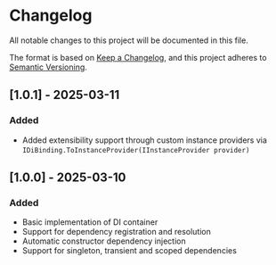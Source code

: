 # Changelog

All notable changes to this project will be documented in this file.

The format is based on [Keep a Changelog](https://keepachangelog.com/en/1.1.0/),
and this project adheres to [Semantic Versioning](https://semver.org/spec/v2.0.0.html).

## [1.0.1] - 2025-03-11

### Added

- Added extensibility support through custom instance providers via `IDiBinding.ToInstanceProvider(IInstanceProvider provider)`

## [1.0.0] - 2025-03-10

### Added

- Basic implementation of DI container
- Support for dependency registration and resolution
- Automatic constructor dependency injection
- Support for singleton, transient and scoped dependencies
